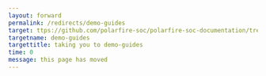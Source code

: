 ```yaml
---
layout: forward
permalink: /redirects/demo-guides
target: ttps://github.com/polarfire-soc/polarfire-soc-documentation/tree/master/applications-and-demos
targetname: demo-guides
targettitle: taking you to demo-guides
time: 0
message: this page has moved
---
```

